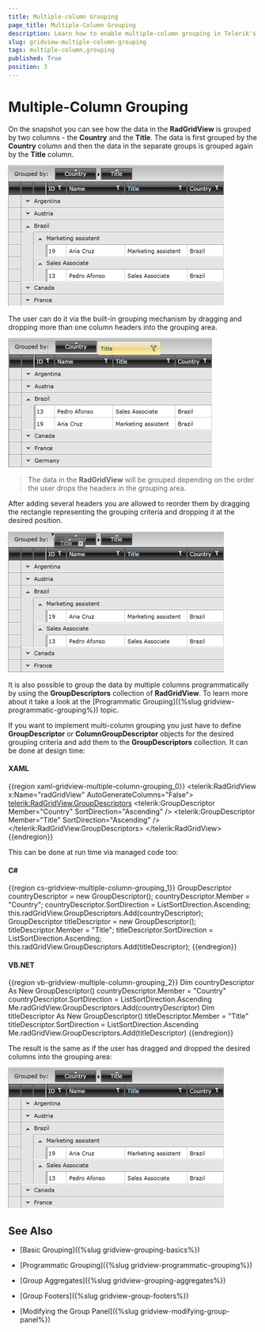```yaml
---
title: Multiple-column Grouping
page_title: Multiple-Column Grouping
description: Learn how to enable multiple-column grouping in Telerik's WPF DataGrid by dragging and dropping more than one column headers into the grouping area. 
slug: gridview-multiple-column-grouping
tags: multiple-column,grouping
published: True
position: 3
---
```


# Multiple-Column Grouping

On the snapshot you can see how the data in the __RadGridView__ is grouped by two columns - the __Country__ and the __Title__. The data is first grouped by the __Country__ column and then the data in the separate groups is grouped again by the __Title__ column.

![](images/RadGridView_MultiColumnGrouping_1.png)

The user can do it via the built-in grouping mechanism by dragging and dropping more than one column headers into the grouping area.

![](images/RadGridView_MultiColumnGrouping_2.png)

>The data in the __RadGridView__ will be grouped depending on the order the user drops the headers in the grouping area.

After adding several headers you are allowed to reorder them by dragging the rectangle representing the grouping criteria and dropping it at the desired position.

![](images/RadGridView_MultiColumnGrouping_3.png)

It is also possible to group the data by multiple columns programmatically by using the __GroupDescriptors__ collection of __RadGridView__. To learn more about it take a look at the [Programmatic Grouping]({%slug gridview-programmatic-grouping%}) topic.

If you want to implement multi-column grouping you just have to define __GroupDescriptor__ or __ColumnGroupDescriptor__ objects for the desired grouping criteria and add them to the __GroupDescriptors__ collection. It can be done at design time:

#### __XAML__

{{region xaml-gridview-multiple-column-grouping_0}}
	<telerik:RadGridView x:Name="radGridView"
	                AutoGenerateColumns="False">
	    <telerik:RadGridView.GroupDescriptors>
	        <telerik:GroupDescriptor Member="Country"
	                            SortDirection="Ascending" />
	        <telerik:GroupDescriptor Member="Title"
	                            SortDirection="Ascending" />
	    </telerik:RadGridView.GroupDescriptors>
	</telerik:RadGridView>
{{endregion}}

This can be done at run time via managed code too:

#### __C#__

{{region cs-gridview-multiple-column-grouping_1}}
	GroupDescriptor countryDescriptor = new GroupDescriptor();
	countryDescriptor.Member = "Country";
	countryDescriptor.SortDirection = ListSortDirection.Ascending;
	this.radGridView.GroupDescriptors.Add(countryDescriptor);
	GroupDescriptor titleDescriptor = new GroupDescriptor();
	titleDescriptor.Member = "Title";
	titleDescriptor.SortDirection = ListSortDirection.Ascending;
	this.radGridView.GroupDescriptors.Add(titleDescriptor);
{{endregion}}

#### __VB.NET__

{{region vb-gridview-multiple-column-grouping_2}}
	Dim countryDescriptor As New GroupDescriptor()
	countryDescriptor.Member = "Country"
	countryDescriptor.SortDirection = ListSortDirection.Ascending
	Me.radGridView.GroupDescriptors.Add(countryDescriptor)
	Dim titleDescriptor As New GroupDescriptor()
	titleDescriptor.Member = "Title"
	titleDescriptor.SortDirection = ListSortDirection.Ascending
	Me.radGridView.GroupDescriptors.Add(titleDescriptor)
{{endregion}}

The result is the same as if the user has dragged and dropped the desired columns into the grouping area:

![](images/RadGridView_MultiColumnGrouping_1.png)

## See Also

 * [Basic Grouping]({%slug gridview-grouping-basics%})

 * [Programmatic Grouping]({%slug gridview-programmatic-grouping%})

 * [Group Aggregates]({%slug gridview-grouping-aggregates%})

 * [Group Footers]({%slug gridview-group-footers%})

 * [Modifying the Group Panel]({%slug gridview-modifying-group-panel%})
